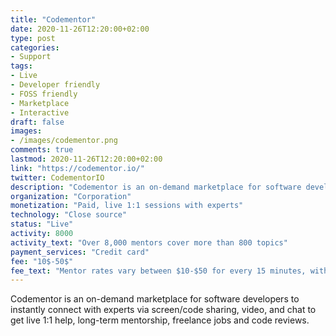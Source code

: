 ```yaml
---
title: "Codementor"
date: 2020-11-26T12:20:00+02:00
type: post
categories:
- Support
tags:
- Live
- Developer friendly
- FOSS friendly
- Marketplace
- Interactive
draft: false
images:
- /images/codementor.png
comments: true
lastmod: 2020-11-26T12:20:00+02:00
link: "https://codementor.io/"
twitter: CodementorIO
description: "Codementor is an on-demand marketplace for software developers with live 1:1 help, long-term mentorship, freelance jobs and code reviews."
organization: "Corporation"
monetization: "Paid, live 1:1 sessions with experts"
technology: "Close source"
status: "Live"
activity: 8000
activity_text: "Over 8,000 mentors cover more than 800 topics"
payment_services: "Credit card"
fee: "10$-50$"
fee_text: "Mentor rates vary between $10-$50 for every 15 minutes, with an additional 2.85% processing fee"
---
```


Codementor is an on-demand marketplace for software developers to instantly connect with experts via screen/code sharing, video, and chat to get live 1:1 help, long-term mentorship, freelance jobs and code reviews.<!--more-->

